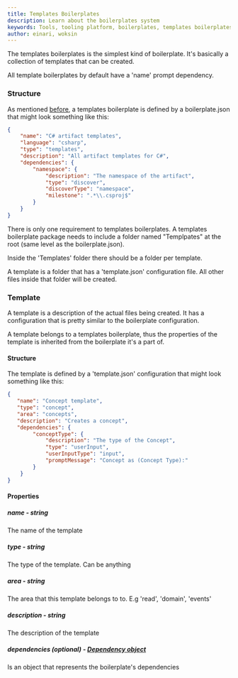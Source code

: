 ```yaml
---
title: Templates Boilerplates
description: Learn about the boilerplates system
keywords: Tools, tooling platform, boilerplates, templates boilerplates
author: einari, woksin
---
```


The templates boilerplates is the simplest kind of boilerplate. It's basically a collection of templates that can be created.

All template boilerplates by default have a 'name' prompt dependency.

### Structure
As mentioned [before](../), a templates boilerplate is defined by a boilerplate.json that might look something like this:
```json
{
    "name": "C# artifact templates",
    "language": "csharp",
    "type": "templates",
    "description": "All artifact templates for C#",
    "dependencies": {
        "namespace": {
            "description": "The namespace of the artifact",
            "type": "discover",
            "discoverType": "namespace",
            "milestone": ".*\\.csproj$" 
        }
    }
}
```

There is only one requirement to templates boilerplates. A templates boilerplate package needs to include a folder named "Templpates" at the root (same level as the boilerplate.json). 

Inside the 'Templates' folder there should be a folder per template.

A template is a folder that has a 'template.json' configuration file. All other files inside that folder will be created.

### Template
A template is a description of the actual files being created. It has a configuration that is pretty similar to the boilerplate configuration.

A template belongs to a templates boilerplate, thus the properties of the template is inherited from the boilerplate it's a part of.

#### Structure
The template is defined by a 'template.json' configuration that might look something like this:
```json
{
   "name": "Concept template",
   "type": "concept",
   "area": "concepts",
   "description": "Creates a concept",
   "dependencies": {
        "conceptType": {
            "description": "The type of the Concept",
            "type": "userInput",
            "userInputType": "input",
            "promptMessage": "Concept as (Concept Type):"
        }
    }
}
```
#### Properties
##### name - string
The name of the template

##### type - string
The type of the template. Can be anything

##### area - string
The area that this template belongs to to. E.g 'read', 'domain', 'events'

##### description - string
The description of the template

##### dependencies (optional) - [Dependency object](../../dependencies)
Is an object that represents the boilerplate's dependencies
